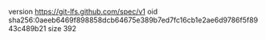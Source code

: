 version https://git-lfs.github.com/spec/v1
oid sha256:0aeeb6469f898858dcb64675e389b7ed7fc16cb1e2ae6d9786f5f8943c489b21
size 392
